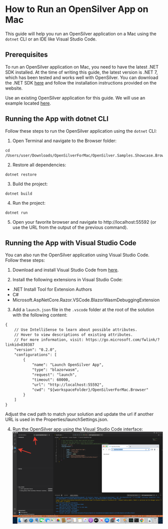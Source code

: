 # How to Run an OpenSilver App on Mac

This guide will help you run an OpenSilver application on a Mac using the `dotnet` CLI or an IDE like Visual Studio Code.
## Prerequisites

To run an OpenSilver application on Mac, you need to have the latest .NET SDK installed. At the time of writing this guide, the latest version is .NET 7, which has been tested and works well with OpenSilver. You can download the .NET SDK [here](https://dotnet.microsoft.com/en-us/download) and follow the installation instructions provided on the website.

Use an existing OpenSilver application for this guide. We will use an example located [here](https://github.com/OpenSilver/OpenSilver.Documentation/tree/master/examples/OpenSilverForMac).

## Running the App with dotnet CLI

Follow these steps to run the OpenSilver application using the `dotnet` CLI:

1. Open Terminal and navigate to the Browser folder:
```
cd /Users/user/Downloads/OpenSilverForMac/OpenSilver.Samples.Showcase.Browser/OpenSilverForMac.Browser
```

2. Restore all dependencies:
```
dotnet restore
```

3. Build the project:
```
dotnet build
```

4. Run the project:
```
dotnet run
```

5. Open your favorite browser and navigate to http://localhost:55592 (or use the URL from the output of the previous command).

## Running the App with Visual Studio Code

You can also run the OpenSilver application using Visual Studio Code. Follow these steps:

1. Download and install Visual Studio Code from [here](https://code.visualstudio.com/download).

2. Install the following extensions in Visual Studio Code:

* .NET Install Tool for Extension Authors
* C#
* Microsoft.AspNetCore.Razor.VSCode.BlazorWasmDebuggingExtension

3. Add a `launch.json` file in the `.vscode` folder at the root of the solution with the following content:
```
{
    // Use IntelliSense to learn about possible attributes.
    // Hover to view descriptions of existing attributes.
    // For more information, visit: https://go.microsoft.com/fwlink/?linkid=830387
    "version": "0.2.0",
    "configurations": [
        {
            "name": "Launch OpenSilver App",
            "type": "blazorwasm",
            "request": "launch",
            "timeout": 60000,
            "url": "http://localhost:55592",
            "cwd": "${workspaceFolder}/OpenSilverForMac.Browser"
        }
    ]
}
```

Adjust the cwd path to match your solution and update the url if another URL is used in the Properties/launchSettings.json.

4. Run the OpenSilver app using the Visual Studio Code interface:
![Run via VS Code](/images/how-to-topics/run-via-vs-code.png "Run via VS Code")
